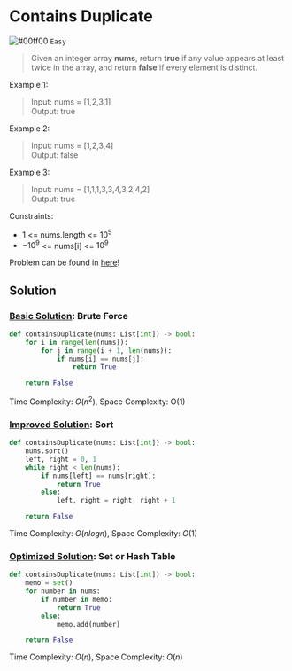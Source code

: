 # Contains Duplicate
![#00ff00](https://placehold.co/1x1/00ff00/00ff00.png) `Easy` 

> Given an integer array **nums**, return **true** if any value appears at least twice in the array, and return **false** if every element is distinct.

Example 1:
> Input: nums = [1,2,3,1]\
Output: true

Example 2:
> Input: nums = [1,2,3,4]\
Output: false

Example 3:
> Input: nums = [1,1,1,3,3,4,3,2,4,2]\
Output: true

Constraints:
- $1$ <= nums.length <= $10^5$
- $-10^9$ <= nums[i] <= $10^9$

Problem can be found in [here](https://leetcode.com/problems/contains-duplicate)!

## Solution
### [Basic Solution](/Array/217-ContainsDuplicate/basicSolution.py): Brute Force

```python
def containsDuplicate(nums: List[int]) -> bool:
    for i in range(len(nums)):
        for j in range(i + 1, len(nums)):
            if nums[i] == nums[j]:
                return True

    return False
```

Time Complexity: $O(n^2)$, Space Complexity: O(1)
### [Improved Solution](/Array/217-ContainsDuplicate/improvedSolution.py): Sort

```python
def containsDuplicate(nums: List[int]) -> bool:
    nums.sort()
    left, right = 0, 1
    while right < len(nums):
        if nums[left] == nums[right]:
            return True
        else:
            left, right = right, right + 1

    return False
```

Time Complexity: $O(nlogn)$, Space Complexity: $O(1)$

### [Optimized Solution](/Array/217-ContainsDuplicate/optimizedSolution.py): Set or Hash Table

```python
def containsDuplicate(nums: List[int]) -> bool:
    memo = set()
    for number in nums:
        if number in memo:
            return True
        else:
            memo.add(number)

    return False
```

Time Complexity: $O(n)$, Space Complexity: $O(n)$
